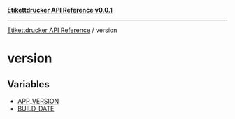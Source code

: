 [**Etikettdrucker API Reference v0.0.1**](../README.md)

***

[Etikettdrucker API Reference](../modules.md) / version

# version

## Variables

- [APP\_VERSION](variables/APP_VERSION.md)
- [BUILD\_DATE](variables/BUILD_DATE.md)
